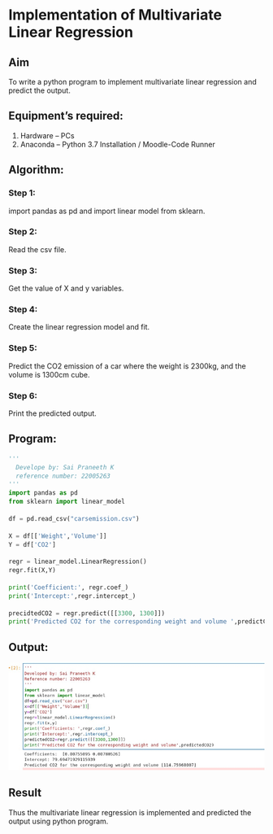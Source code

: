 # Implementation of Multivariate Linear Regression
## Aim
To write a python program to implement multivariate linear regression and predict the output.
## Equipment’s required:
1.	Hardware – PCs
2.	Anaconda – Python 3.7 Installation / Moodle-Code Runner
## Algorithm:
### Step 1:
import pandas as pd and import linear model from sklearn.
### Step 2:
Read the csv file.
### Step 3:
Get the value of X and y variables.
### Step 4:
Create the linear regression model and fit.
### Step 5:
Predict the CO2 emission of a car where the weight is 2300kg, and the volume is 1300cm cube.
### Step 6:
Print the predicted output. 
## Program:
```python
'''
  Develope by: Sai Praneeth K
  reference number: 22005263
'''
import pandas as pd 
from sklearn import linear_model

df = pd.read_csv("carsemission.csv")

X = df[['Weight','Volume']]
Y = df['CO2']

regr = linear_model.LinearRegression()
regr.fit(X,Y)

print('Coefficient:', regr.coef_)
print('Intercept:',regr.intercept_)

precidtedCO2 = regr.predict([[3300, 1300]])
print('Predicted CO2 for the corresponding weight and volume ',predictCO2)
```
## Output:
![MODEL](/multiverse.jpg)
## Result
Thus the multivariate linear regression is implemented and predicted the output using python program.